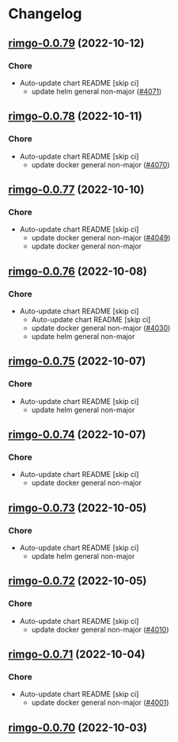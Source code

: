 # Changelog



## [rimgo-0.0.79](https://github.com/truecharts/charts/compare/rimgo-0.0.78...rimgo-0.0.79) (2022-10-12)

### Chore

- Auto-update chart README [skip ci]
  - update helm general non-major ([#4071](https://github.com/truecharts/charts/issues/4071))




## [rimgo-0.0.78](https://github.com/truecharts/charts/compare/rimgo-0.0.77...rimgo-0.0.78) (2022-10-11)

### Chore

- Auto-update chart README [skip ci]
  - update docker general non-major ([#4070](https://github.com/truecharts/charts/issues/4070))




## [rimgo-0.0.77](https://github.com/truecharts/charts/compare/rimgo-0.0.76...rimgo-0.0.77) (2022-10-10)

### Chore

- Auto-update chart README [skip ci]
  - update docker general non-major ([#4049](https://github.com/truecharts/charts/issues/4049))
  - update docker general non-major




## [rimgo-0.0.76](https://github.com/truecharts/charts/compare/rimgo-0.0.74...rimgo-0.0.76) (2022-10-08)

### Chore

- Auto-update chart README [skip ci]
  - Auto-update chart README [skip ci]
  - update docker general non-major ([#4030](https://github.com/truecharts/charts/issues/4030))
  - update helm general non-major




## [rimgo-0.0.75](https://github.com/truecharts/charts/compare/rimgo-0.0.74...rimgo-0.0.75) (2022-10-07)

### Chore

- Auto-update chart README [skip ci]
  - update helm general non-major




## [rimgo-0.0.74](https://github.com/truecharts/charts/compare/rimgo-0.0.73...rimgo-0.0.74) (2022-10-07)

### Chore

- Auto-update chart README [skip ci]
  - update docker general non-major




## [rimgo-0.0.73](https://github.com/truecharts/charts/compare/rimgo-0.0.72...rimgo-0.0.73) (2022-10-05)

### Chore

- Auto-update chart README [skip ci]
  - update helm general non-major




## [rimgo-0.0.72](https://github.com/truecharts/charts/compare/rimgo-0.0.71...rimgo-0.0.72) (2022-10-05)

### Chore

- Auto-update chart README [skip ci]
  - update docker general non-major ([#4010](https://github.com/truecharts/charts/issues/4010))




## [rimgo-0.0.71](https://github.com/truecharts/charts/compare/rimgo-0.0.70...rimgo-0.0.71) (2022-10-04)

### Chore

- Auto-update chart README [skip ci]
  - update docker general non-major ([#4001](https://github.com/truecharts/charts/issues/4001))




## [rimgo-0.0.70](https://github.com/truecharts/charts/compare/rimgo-0.0.69...rimgo-0.0.70) (2022-10-03)

